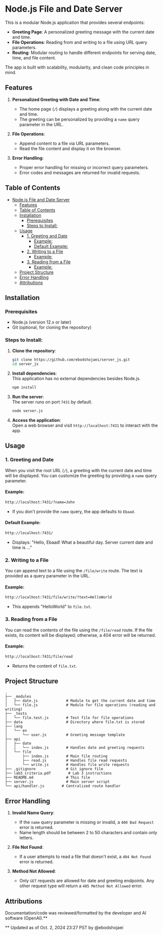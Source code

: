 # Node.js File and Date Server

This is a modular Node.js application that provides several endpoints:

- **Greeting Page**: A personalized greeting message with the current date and time.
- **File Operations**: Reading from and writing to a file using URL query parameters.
- **Routing**: Modular routing to handle different endpoints for serving date, time, and file content.

The app is built with scalability, modularity, and clean code principles in mind.

## Features

1. **Personalized Greeting with Date and Time**:  
   - The home page (`/`) displays a greeting along with the current date and time.
   - The greeting can be personalized by providing a `name` query parameter in the URL.

2. **File Operations**:  
   - Append content to a file via URL parameters.
   - Read the file content and display it on the browser.

3. **Error Handling**:  
   - Proper error handling for missing or incorrect query parameters.
   - Error codes and messages are returned for invalid requests.

## Table of Contents

- [Node.js File and Date Server](#nodejs-file-and-date-server)
  - [Features](#features)
  - [Table of Contents](#table-of-contents)
  - [Installation](#installation)
    - [Prerequisites](#prerequisites)
    - [Steps to Install:](#steps-to-install)
  - [Usage](#usage)
    - [1. Greeting and Date](#1-greeting-and-date)
      - [Example:](#example)
      - [Default Example:](#default-example)
    - [2. Writing to a File](#2-writing-to-a-file)
      - [Example:](#example-1)
    - [3. Reading from a File](#3-reading-from-a-file)
      - [Example:](#example-2)
  - [Project Structure](#project-structure)
  - [Error Handling](#error-handling)
  - [Attributions](#attributions)

## Installation

### Prerequisites

- Node.js (version 12.x or later)
- Git (optional, for cloning the repository)

### Steps to Install:

1. **Clone the repository**:
   ```bash
   git clone https://github.com/ebodshojaei/server_js.git
   cd server_js
   ```

2. **Install dependencies**:  
   This application has no external dependencies besides Node.js.
   ```bash
   npm install
   ```

3. **Run the server**:  
   The server runs on port `7431` by default.
   ```bash
   node server.js
   ```

4. **Access the application**:  
   Open a web browser and visit `http://localhost:7431` to interact with the app.

## Usage

### 1. Greeting and Date

When you visit the root URL (`/`), a greeting with the current date and time will be displayed. You can customize the greeting by providing a `name` query parameter.

#### Example:

```bash
http://localhost:7431/?name=John
```
- If you don't provide the `name` query, the app defaults to `Ebaad`.

#### Default Example:

```bash
http://localhost:7431/
```
- Displays: "Hello, Ebaad! What a beautiful day. Server current date and time is ..."

### 2. Writing to a File

You can append text to a file using the `/file/write` route. The text is provided as a query parameter in the URL.

#### Example:

```bash
http://localhost:7431/file/write/?text=HelloWorld
```
- This appends "HelloWorld" to `file.txt`.

### 3. Reading from a File

You can read the contents of the file using the `/file/read` route. If the file exists, its content will be displayed; otherwise, a 404 error will be returned.

#### Example:

```bash
http://localhost:7431/file/read
```
- Returns the content of `file.txt`.

## Project Structure

```
.
├── _modules
│   ├── date.js             # Module to get the current date and time
│   └── file.js             # Module for file operations (reading and writing)
├── _tests
│   └── file.test.js        # Test file for file operations
├── data                    # Directory where file.txt is stored
├── lang
│   └── en
│       └── user.js         # Greeting message template
├── api
│   ├── date
│   │   └── index.js        # Handles date and greeting requests
│   └── file
│       ├── index.js        # Main file routing
│       ├── read.js         # Handles file read requests
│       └── write.js        # Handles file write requests
├── .gitignore              # Git ignore file
├── lab3_criteria.pdf        # Lab 3 instructions
├── README.md               # This file
├── server.js               # Main server script
└── api/handler.js        # Centralized route handler
```

## Error Handling

1. **Invalid Name Query**:  
   - If the `name` query parameter is missing or invalid, a `400 Bad Request` error is returned.
   - Name length should be between 2 to 50 characters and contain only letters.

2. **File Not Found**:  
   - If a user attempts to read a file that doesn't exist, a `404 Not Found` error is returned.

3. **Method Not Allowed**:  
   - Only `GET` requests are allowed for date and greeting endpoints. Any other request type will return a `405 Method Not Allowed` error.

## Attributions

Documentation/code was reviewed/formatted by the developer and AI software (OpenAI).**

** Updated as of Oct. 2, 2024 23:27 PST by @ebodshojaei

